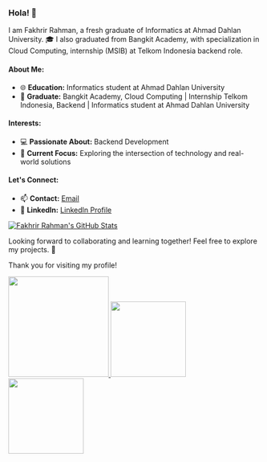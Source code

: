 ### Hola! 👋

I am Fakhrir Rahman, a fresh graduate of Informatics at Ahmad Dahlan University. 🎓 I also graduated from Bangkit Academy, with specialization in Cloud Computing, internship (MSIB) at Telkom Indonesia backend role. 

#### About Me:
- 🌐 **Education:** Informatics student at Ahmad Dahlan University
- 🚀 **Graduate:** Bangkit Academy, Cloud Computing | Internship Telkom Indonesia, Backend | Informatics student at Ahmad Dahlan University

#### Interests:
- 💻 **Passionate About:** Backend Development
- 🌟 **Current Focus:** Exploring the intersection of technology and real-world solutions

#### Let's Connect:
- 📫 **Contact:** [Email](mailto:fakhrirrahman7@gmail.com)
- 🔗 **LinkedIn:** [LinkedIn Profile](https://www.linkedin.com/in/fahrirrahman/)

[![Fakhrir Rahman's GitHub Stats](https://github-readme-stats.vercel.app/api?username=fakhrirrahman&show_icons=true&count_private=true&include_all_commits=true)](https://github.com/fakhrirrahman)

Looking forward to collaborating and learning together! Feel free to explore my projects. 🚀


Thank you for visiting my profile!

<p align="left">
<a href="https://github.com/fakhrirrahman">

  <!-- <img height="150em" src="https://github-readme-stats-eight-theta.vercel.app/api?username=penuliscode&show_icons=true&theme=algolia&include_all_commits=true&count_private=true"/> -->
  <!-- <img height="150em" src="https://github-readme-streak-stats.herokuapp.com?username=ibnuzaman" alt="GitHub Streak" /> -->
  <!-- <a href="https://git.io/streak-stats"><img src="https://github-readme-streak-stats.herokuapp.com?user=ibnuzaman&theme=dark" alt="GitHub Streak" /></a> -->
  <!-- <img height="150em" src="https://github-readme-stats-eight-theta.vercel.app/api/top-langs/?username=ibnuzaman&layout=compact&theme=algolia"/> -->
  <img height="200em" src="https://github-readme-stats.vercel.app/api/top-langs?username=ibnuzaman&hide=html,scss,stylus,blade,jupyter%20notebook,python,css,shell,batchfile,dockerfile,typescript&theme=algolia&show_icons=true)](https://github.com/fakhrirrahman"> 
   <img height="150em" src="https://github-readme-streak-stats.herokuapp.com?user=fakhrirrahman&theme=algolia&date_format=M%20j%5B%2C%20Y%5D"/>
   <img height="150em" src="https://github-profile-trophy.vercel.app/?username=fakhrirrahman&theme=radical&no-frame=false&no-bg=false&margin-w=4">
</a>
</p>
